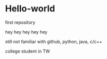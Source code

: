 # Hello-world
first repository

hey hey hey hey hey

still not familiar with github, python, java, c/c++

college student in TW


